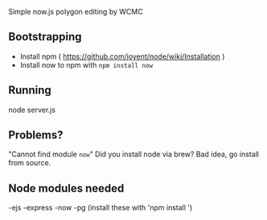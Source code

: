 Simple now.js polygon editing by WCMC

## Bootstrapping
- Install npm ( https://github.com/joyent/node/wiki/Installation )
- Install now to npm with `npm install now`

## Running
node server.js

## Problems?
"Cannot find module `now`"
Did you install node via brew? Bad idea, go install from source.

## Node modules needed
-ejs
-express
-now
-pg
(install these with 'npm install <package-name>')
